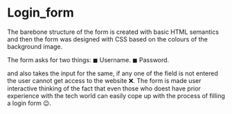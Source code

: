 # Login_form
The barebone structure of the form is created with basic HTML semantics and then the form was designed with CSS based on the colours of the background image. 

The form asks for two things:
◼ Username.
◼ Password.

and also takes the input for the same, if any one of the field is not entered the user cannot get access to the website ❌.
The form is made user interactive thinking of the fact that even those who doest have prior experience with the tech world can easily cope up with the process of filling a login form 😉.
